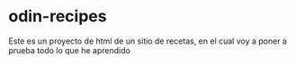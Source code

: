 # odin-recipes
Este es un proyecto de html de un sitio de recetas, en el cual voy a poner a prueba todo lo que he aprendido